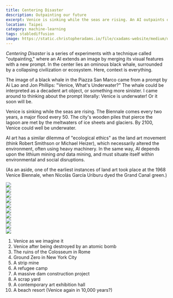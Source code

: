 ```yaml
---
title: Centering Disaster
description: Outpainting our future
excerpt: Venice is sinking while the seas are rising. An AI outpaints our future.
location: Taipei
category: machine-learning
tags: stablediffusion
image: https://static.christopheradams.io/file/cxadams-website/medium/drive/AI/StableDiffusion/2022-09/venice_underwater_01/20220915105932_00047_St_Marks_Square_clock_tower_Venice_view_from_above_flooded_disaster_water_from_the_sea.jpg
---
```


*Centering Disaster* is a series of experiments with a technique called
"outpainting," where an AI extends an image by merging its visual features
with a new prompt. In the center lies an ominous black whale, surrounded by a
collapsing civilization or ecosystem. Here, context is everything.

The image of a black whale in the Piazza San Marco came from a prompt by Ai Lao
and Jon Phillips: "Venice, What's Underwater?" The whale could be interpreted as
a decadent art object, or something more sinister. I came around to thinking
about the prompt literally: Venice is underwater! Or it soon will be.

Venice is sinking while the seas are rising. The Biennale comes every two years,
a major flood every 50. The city's wooden piles that pierce the lagoon are met
by the meltwaters of ice sheets and glaciers. By 2100, Venice could well be
underwater.

AI art has a similar dilemma of "ecological ethics" as the land art movement (think Robert Smithson or Michael Heizer), which necessarily altered the environment, often using heavy machinery. In the same way, AI depends upon the lithium mining *and* data mining, and must situate itself within environmental and social disruptions.

(As an aside, one of the earliest instances of land art took place at the 1968 Venice Biennale, when Nicolás García Uriburu dyed the Grand Canal green.)

<div class="row row-cols-1 row-cols-md-2 g-4 mb-3">
  <div class="col">
    <img src="https://static.christopheradams.io/file/cxadams-website/small/drive/AI/StableDiffusion/2022-09/venice_underwater_01/20220915105932_00047_St_Marks_Square_clock_tower_Venice_view_from_above_flooded_disaster_water_from_the_sea.jpg">
  </div>
  <div class="col">
    <img src="https://static.christopheradams.io/file/cxadams-website/small/drive/AI/StableDiffusion/2022-09/venice_underwater_01/20220915120821_00002_Venice_destroyed_by_a_nuclear_bomb.jpg">
  </div>
  <div class="col">
    <img src="https://static.christopheradams.io/file/cxadams-website/medium/drive/AI/StableDiffusion/2022-10/centering_disaster/20221005064139_00001_looking_down_at_the_colosseum_with_gladiators_fighting.jpg">
  </div>
  <div class="col">
    <img src="https://static.christopheradams.io/file/cxadams-website/medium/drive/AI/StableDiffusion/2022-10/centering_disaster/20221005081530_00010_looking_down_at_ground_zero_destruction_world_trade_center_remains_of_south_tower__the_pile_photograph_by_joel_meyerowitz.jpg">
  </div>
  <div class="col">
    <img src="https://static.christopheradams.io/file/cxadams-website/medium/drive/AI/StableDiffusion/2022-10/centering_disaster/20221005085340_00001_looking_down_at_Surface_mining_including_strip_mining_openpit_mining_landscape.jpg">
  </div>
  <div class="col">
    <img src="https://static.christopheradams.io/file/cxadams-website/medium/drive/AI/StableDiffusion/2022-10/centering_disaster/20221005090947_00002_a_refugee_camp_for_Syrian_refugees_aerial_view.jpg">
  </div>
  <div class="col">
    <img src="https://static.christopheradams.io/file/cxadams-website/medium/drive/AI/StableDiffusion/2022-10/centering_disaster/20221005092640_00001_looking_down_at_the_three_gorges_dam_dry_riverbed.jpg">
  </div>
  <div class="col">
    <img src="https://static.christopheradams.io/file/cxadams-website/medium/drive/AI/StableDiffusion/2022-10/centering_disaster/20221005093243_00001_looking_down_on_a_scrap_yard_filled_with_old_cars.jpg">
  </div>
  <div class="col">
    <img src="https://static.christopheradams.io/file/cxadams-website/medium/drive/AI/StableDiffusion/2022-09/venice_underwater_01/20220915125115_00019_looking_down_at_the_tate_modern_turbine_hall_filled_with_sand.jpg">
  </div>
  <div class="col">
    <img src="https://static.christopheradams.io/file/cxadams-website/medium/drive/AI/StableDiffusion/2022-09/venice_underwater_01/20220915123853_00000_museum_exhibition_huge_mural_on_the_wall_beach_scene_aerial_view.jpg">
  </div>
</div>

1. Venice as we imagine it
2. Venice after being destroyed by an atomic bomb
3. The ruins of the Colosseum in Rome
4. Ground Zero in New York City
5. A strip mine
6. A refugee camp
7. A massive dam construction project
8. A scrap yard
9. A contemporary art exhibition hall
10. A beach resort (Venice again in 10,000 years?)
